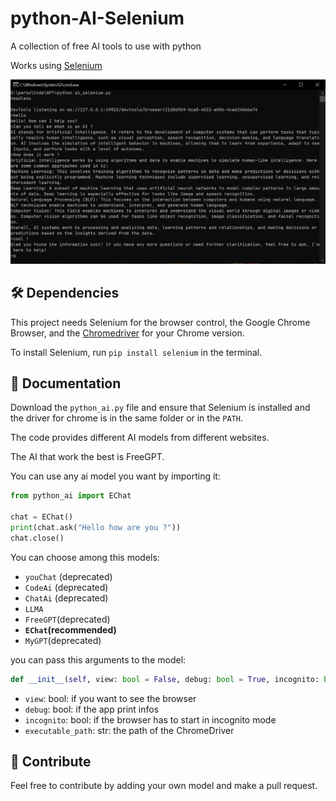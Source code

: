 # python-AI-Selenium
A collection of free AI tools to use with python

Works using [Selenium](https://www.selenium.dev/)

![screenshot](image.PNG)


## 🛠️ Dependencies

This project needs Selenium for the browser control, the Google Chrome Browser, and the [Chromedriver](https://chromedriver.chromium.org/downloads) for your Chrome version.

To install Selenium, run `pip install selenium` in the terminal.

## 📄 Documentation

Download the `python_ai.py` file and ensure that Selenium is installed and the driver for chrome is in the same folder or in the `PATH`.

The code provides different AI models from different websites.

The AI that work the best is FreeGPT.

You can use any ai model you want by importing it:

```python
from python_ai import EChat

chat = EChat()
print(chat.ask("Hello how are you ?"))
chat.close()
```

You can choose among this models:
 - `youChat` (deprecated)
 - `CodeAi` (deprecated)
 - `ChatAi` (deprecated)
 - `LLMA`
 - `FreeGPT`(deprecated)
 - **`EChat`(recommended)**
 - `MyGPT`(deprecated)

you can pass this arguments to the model:
```python
def __init__(self, view: bool = False, debug: bool = True, incognito: bool = True, executable_path: str = "chromedriver.exe")
```
- `view`: bool: if you want to see the browser
- `debug`: bool: if the app print infos
- `incognito`: bool: if the browser has to start in incognito mode
-  `executable_path`: str: the path of the ChromeDriver

## 🤝 Contribute

Feel free to contribute by adding your own model and make a pull request.
